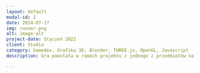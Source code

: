 ```yaml
---
layout: default
modal-id: 2
date: 2014-07-17
img: runner.png
alt: image-alt
project-date: Styczeń 2022
client: Studia
category: Gamedev, Grafika 3D, Blender, THREE.js, OpenGL, Javascript
description: Gra powstała w ramach projektu z jednego z przedmiotów na studiach. Polega ona na zbieraniu punktów (niebieskie fiolki) i omijaniu asteroid. Celem gry jest zdobycie jak największej ilości punktów. 10 trafień w asteroidy kończy grę (game over). Szybkość poruszania się statku zwiększa się wraz z przebytym dystansem oraz liczbą zebranych punktów. Gra jest uruchamiana w przeglądarce, napisana w javascript z wykorzystaniem frameworka THREE.js. Inspiracją do stworzenia tej gry były Gwiezdne Wojny.

---
```

